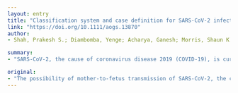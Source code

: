 ```yaml
---
layout: entry
title: "Classification system and case definition for SARS-CoV-2 infection in pregnant women, fetuses, and neonates"
link: "https://doi.org/10.1111/aogs.13870"
author:
- Shah, Prakesh S.; Diambomba, Yenge; Acharya, Ganesh; Morris, Shaun K.; Bitnun, Ari

summary:
- "SARS-CoV-2, the cause of coronavirus disease 2019 (COVID-19), is currently a highly debated concept in perinatal medicine. It has implications for the mother, fetus, and neonate, as well as for healthcare providers present at the time of birth and caring for the child during the neonatal period. There are limitations associated with sensitivity and specificity of diagnostic tests used and classification of patients based on test results has also been questioned."

original:
- "The possibility of mother-to-fetus transmission of SARS-CoV-2, the cause of coronavirus disease 2019 (COVID-19), is currently a highly debated concept in perinatal medicine. It has implications for the mother, fetus, and neonate, as well as for healthcare providers present at the time of birth and caring for the child during the neonatal period, including obstetricians, midwives, family doctors, anesthetists, pediatricians, neonatologists, nurses, and respiratory therapists. At present the evidence for intrauterine transmission from mother to fetus or intrapartum transmission from mother to the neonate is sparse. There are limitations associated with sensitivity and specificity of diagnostic tests used and classification of patients based on test results has also been questioned."
---
```


